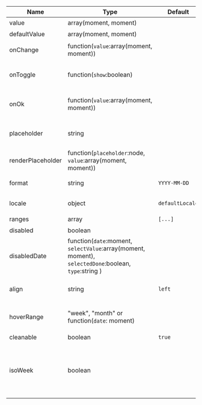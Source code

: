 | Name              | Type                                                                                                 | Default         | Description                       |
|-------------------|------------------------------------------------------------------------------------------------------|-----------------|-----------------------------------|
| value             | array(moment, moment)                                                                                |                 | 值  `受控`                           |
| defaultValue      | array(moment, moment)                                                                                |                 | 默认值                               |
| onChange          | function(`value`:array(moment, moment))                                                              |                 | 值改变后的回调函数                         |
| onToggle          | function(`show`:boolean)                                                                             |                 | 打开或者关闭日历版本的回调函数                   |
| onOk              | function(`value`:array(moment, moment))                                                              |                 | 点击 `Ok` 按钮后的回调函数                  |
| placeholder       | string                                                                                               |                 | 没有值时候默认显示内容                       |
| renderPlaceholder | function(`placeholder`:node, `value`:array(moment, moment))                                          |                 |                                   |
| format            | string                                                                                               | `YYYY-MM-DD`    | 日期显示格式化                           |
| locale            | object                                                                                               | `defaultLocale` | 本地化对应的语言描述                        |
| ranges            | array                                                                                                | `[...]`         | 快捷项配置                             |
| disabled          | boolean                                                                                              |                 | 禁用组件                              |
| disabledDate      | function(`date`:moment, `selectValue`:array(moment, moment), `selectedDone`:boolean, `type`:string ) |                 | 禁用日期                              |
| align             | string                                                                                               | `left`          | 对齐方式，选项 `left`, `right`           |
| hoverRange        | "week", "month" or function(`date`: moment)                                                          |                 | 点击日期时将选中的日期范围                     |
| cleanable         | boolean                                                                                              | `true`          | 可以清除                              |
| isoWeek           | boolean                                                                                              |                 | ISO 8601 标准， 每个日历星期从星期一开始，星期日为第7天 |
